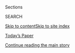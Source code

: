 <div id="app">

<div>

<div class="NYTAppHideMasthead css-1r6wvpq e1suatyy0">

<div class="section css-ui9rw0 e1suatyy2">

<div class="css-eph4ug er09x8g0">

<div class="css-6n7j50">

</div>

<span class="css-1dv1kvn">Sections</span>

<div class="css-10488qs">

<span class="css-1dv1kvn">SEARCH</span>

</div>

[Skip to content](#site-content)[Skip to site
index](#site-index)

</div>

<div class="css-10698na e1huz5gh0">

</div>

</div>

<div id="masthead-bar-one" class="section hasLinks css-15hmgas e1csuq9d3">

<div class="css-uqyvli e1csuq9d0">

</div>

<div class="css-1uqjmks e1csuq9d1">

</div>

<div class="css-9e9ivx">

[](https://myaccount.nytimes3xbfgragh.onion/auth/login?response_type=cookie&client_id=vi)

</div>

<div class="css-1bvtpon e1csuq9d2">

[Today’s Paper](https://www.nytimes3xbfgragh.onion/section/todayspaper)

</div>

</div>

</div>

</div>

<div data-aria-hidden="false">

<div id="site-content" data-role="main">

<div id="top-wrapper" class="css-15p45cc eaca97t0" type="top">

<div id="top-slug" class="css-19x0jxb eaca97t1" hidden="">

Advertisement

</div>

[Continue reading the main
story](#after-top)

<div class="ad top-wrapper" style="text-align:center;height:100%;display:block;min-height:90px">

<div id="top" class="place-ad" data-position="top" data-size-key="top">

</div>

</div>

<div id="after-top">

</div>

</div>

<div id="byline" class="section css-15h4p1b e9abtgs0">

<div class="css-1j21atc e1svk9qx1">

<div class="css-nfcc9b e1svk9qx3">

<div class="css-vl9dhg e1svk9qx5">

<div class="css-1nrhkj6 e1svk9qx6">

# Rich Harris

</div>

## <span></span>

Rich Harris is a graphics editor on the investigative team at the New
York Times, focusing primarily on technology coverage. Before joining
the Times he was part of the Emmy Award winning interactive team at The
Guardian, covering a broad range of topics from politics to criminal
justice. He graduated in philosophy from University College London.

</div>

</div>

</div>

<div>

<div id="mid1-wrapper" class="css-1mn4oms eaca97t0" type="rank">

<div id="mid1-slug" class="css-1tag3rd eaca97t1">

Advertisement

</div>

[Continue reading the main
story](#after-mid1)

<div id="mid1" class="ad mid1-wrapper" style="text-align:center;height:100%;display:block">

</div>

<div id="after-mid1">

</div>

</div>

</div>

<div class="css-185go5a e1o5byef0">

<div class="css-15cbhtu">

  - [Latest](#stream-panel)
  - <span class="css-6n7j50">Search</span>
    <div class="control">
    <div class="label-container css-1dv1kvn">
    Search
    </div>
    <div class="css-wm4t3d">
    **<span id="clear-search-input" class="css-1dv1kvn">Clear this text
    input</span>
    </div>
    </div>
    <span class="css-1iovbfw"></span>

<div id="stream-panel" class="section css-8msx5b e1jz0cab1">

<div class="css-13mho3u">

1.  
    
    <div class="css-1cp3ece">
    
    <div class="css-1l4spti">
    
    [](/interactive/2020/03/12/us/elections/delegates-bernie-sanders-joe-biden.html)
    
    <div class="css-79elbk">
    
    ![](https://static01.graylady3jvrrxbe.onion/images/2020/03/11/us/delegates-bernie-sanders-joe-biden-promo-1583982504969/delegates-bernie-sanders-joe-biden-promo-1583982504969-thumbWide-v2.jpg?quality=75&auto=webp&disable=upscale)
    
    </div>
    
    ## What Would It Take for Bernie Sanders to Win?
    
    Mr. Sanders needs to do substantially better in the contests that
    remain to win the Democratic nomination.
    
    <div class="css-1nqbnmb ea5icrr0">
    
    By <span class="css-1n7hynb">Lauren Leatherby, Rich Harris, Nate
    Cohn <span>and</span> Josh
    Katz</span>
    
    </div>
    
    </div>
    
    <div class="css-1lc2l26 e1xfvim33">
    
    </div>
    
    </div>

2.  
    
    <div class="css-1cp3ece">
    
    <div class="css-1l4spti">
    
    [](/interactive/2020/02/21/business/coronavirus-airline-travel.html)
    
    <div class="css-79elbk">
    
    ![](https://static01.graylady3jvrrxbe.onion/images/2020/02/20/us/coronavirus-flight-cancellations-promo-1582242728569/coronavirus-flight-cancellations-promo-1582242728569-thumbWide-v2.jpg?quality=75&auto=webp&disable=upscale)
    
    </div>
    
    ## 13,000 Missing Flights: The Global Consequences of the Coronavirus
    
    The disappearance of thousands of flights from China’s skies in
    recent weeks points to how the coronavirus has hobbled a nation and
    is posing a threat to the global economy.
    
    <div class="css-1nqbnmb ea5icrr0">
    
    By <span class="css-1n7hynb">Rich Harris, Blacki Migliozzi
    <span>and</span> Niraj
    Chokshi</span>
    
    </div>
    
    </div>
    
    <div class="css-1lc2l26 e1xfvim33">
    
    </div>
    
    </div>

3.  
    
    <div class="css-1cp3ece">
    
    <div class="css-1l4spti">
    
    [](/interactive/2019/08/11/business/media/el-paso-killer-conservative-media.html)
    
    <div class="css-79elbk">
    
    ![](https://static01.graylady3jvrrxbe.onion/images/2019/08/11/business/right-wing-language-promo/right-wing-language-promo-thumbWide-v4.png?quality=75&auto=webp&disable=upscale)
    
    </div>
    
    ## How the El Paso Killer Echoed the Incendiary Words of Conservative Media Stars
    
    Language like “invasion” and the “replacement” of Americans has
    increasingly become a regular part of Fox News broadcasts, Rush
    Limbaugh shows and other prominent conservative media.
    
    <div class="css-1nqbnmb ea5icrr0">
    
    By <span class="css-1n7hynb">Jeremy W. Peters, Michael M. Grynbaum,
    Keith Collins, Rich Harris <span>and</span> Rumsey
    Taylor</span>
    
    </div>
    
    </div>
    
    <div class="css-1lc2l26 e1xfvim33">
    
    </div>
    
    </div>

4.  
    
    <div class="css-1cp3ece">
    
    <div class="css-1l4spti">
    
    [](/2019/07/02/world/middleeast/china-oil-iran-sanctions.html)
    
    <div class="css-79elbk">
    
    ![](https://static01.graylady3jvrrxbe.onion/images/2019/06/28/multimedia/00ghostships-01/00ghostships-01-thumbWide-v2.jpg?quality=75&auto=webp&disable=upscale)
    
    </div>
    
    ## To Evade Sanctions on Iran, Ships Vanish in Plain Sight
    
    Empty tankers, arriving in the Strait of Hormuz, suddenly stop
    reporting their whereabouts. When they re-emerge on the grid, their
    tanks appear full.
    
    <div class="css-1nqbnmb ea5icrr0">
    
    By <span class="css-1n7hynb">Michael Forsythe <span>and</span> Ronen
    Bergman</span>
    
    </div>
    
    </div>
    
    <div class="css-1lc2l26 e1xfvim33">
    
    </div>
    
    </div>

5.  
    
    <div class="css-1cp3ece">
    
    <div class="css-1l4spti">
    
    [](/2019/01/23/technology/covington-video-protester-congress.html)
    
    <div class="css-79elbk">
    
    ![](https://static01.graylady3jvrrxbe.onion/images/2019/01/24/business/24MAGAVIDEO02/24MAGAVIDEO02-thumbWide.jpg?quality=75&auto=webp&disable=upscale)
    
    </div>
    
    ## Who Posted Viral Video of Covington Students and Protester? Congress Wants to Know
    
    Lawmakers are investigating the Twitter account that first shared
    the video that has caused an explosive political moment.
    
    <div class="css-1nqbnmb ea5icrr0">
    
    By <span class="css-1n7hynb">Kate Conger <span>and</span> Sheera
    Frenkel</span>
    
    </div>
    
    </div>
    
    <div class="css-1lc2l26 e1xfvim33">
    
    </div>
    
    </div>

6.  
    
    <div class="css-1cp3ece">
    
    <div class="css-1l4spti">
    
    [](/2018/12/15/business/location-tracking-phones.html)
    
    <div class="css-79elbk">
    
    ![](https://static01.graylady3jvrrxbe.onion/images/2018/12/15/business/15location-promo/15location-promo-thumbWide.png?quality=75&auto=webp&disable=upscale)
    
    </div>
    
    ## 8 Places Where Smartphones Tracked People’s Movements
    
    A New York Times investigation showed that data from over a million
    devices in the New York area exposed people’s daily habits.
    
    <div class="css-1nqbnmb ea5icrr0">
    
    By <span class="css-1n7hynb">Rich Harris, Michael H. Keller
    <span>and</span> Jennifer
    Valentino-DeVries</span>
    
    </div>
    
    </div>
    
    <div class="css-1lc2l26 e1xfvim33">
    
    </div>
    
    </div>

7.  
    
    <div class="css-1cp3ece">
    
    <div class="css-1l4spti">
    
    [](/interactive/2018/01/31/technology/social-media-bots-investigations.html)
    
    <div class="css-79elbk">
    
    ![](https://static01.graylady3jvrrxbe.onion/images/2018/01/31/technology/social-media-bots-investigations-1517407333161/social-media-bots-investigations-1517407333161-thumbWide-v2.png?quality=75&auto=webp&disable=upscale)
    
    </div>
    
    ## Twitter Followers Vanish Amid Inquiries Into Fake Accounts
    
    Federal and state authorities are investigating the sellers of
    artificial followers and other fraudulent social media engagement.
    
    <div class="css-1nqbnmb ea5icrr0">
    
    By <span class="css-1n7hynb">Nicholas Confessore, Gabriel J.X. Dance
    <span>and</span> Rich
    Harris</span>
    
    </div>
    
    </div>
    
    <div class="css-1lc2l26 e1xfvim33">
    
    </div>
    
    </div>

8.  
    
    <div class="css-1cp3ece">
    
    <div class="css-1l4spti">
    
    [](/interactive/2018/01/27/technology/social-media-bots-es.html)
    
    <div class="css-79elbk">
    
    ![](https://static01.graylady3jvrrxbe.onion/images/2018/02/04/technology/28bots-promo/28bots-promo-thumbWide-v2.png?quality=75&auto=webp&disable=upscale)
    
    </div>
    
    ## La fábrica de seguidores
    
    Todos quieren ser populares en internet. Algunos incluso pagan por
    ello. Descubre el mercado negro de las redes sociales.
    
    <div class="css-1nqbnmb ea5icrr0">
    
    Por <span class="css-1n7hynb">Nicholas Confessore, Gabriel J.X.
    Dance, Rich Harris <span>y</span> Mark
    Hansen</span>
    
    </div>
    
    </div>
    
    <div class="css-1lc2l26 e1xfvim33">
    
    </div>
    
    </div>

9.  
    
    <div class="css-1cp3ece">
    
    <div class="css-1l4spti">
    
    [](/interactive/2018/01/27/technology/social-media-bots.html)
    
    <div class="css-79elbk">
    
    ![](https://static01.graylady3jvrrxbe.onion/images/2018/02/04/technology/28bots-promo/28bots-promo-thumbWide-v2.png?quality=75&auto=webp&disable=upscale)
    
    </div>
    
    ## The Follower Factory
    
    Everyone wants to be popular online. Some even pay for it. Inside
    social media’s black market.
    
    <div class="css-1nqbnmb ea5icrr0">
    
    By <span class="css-1n7hynb">Nicholas Confessore, Gabriel J.X.
    Dance, Rich Harris <span>and</span> Mark
    Hansen</span>
    
    </div>
    
    </div>
    
    <div class="css-1lc2l26 e1xfvim33">
    
    </div>
    
    </div>

10. 
    
    <div class="css-1cp3ece">
    
    <div class="css-1l4spti">
    
    [](/interactive/2017/08/09/upshot/game-of-thrones-chart.html)
    
    <div class="css-79elbk">
    
    ![](https://static01.graylady3jvrrxbe.onion/images/2017/08/16/insider/game-of-thrones-chart-1502212116886/game-of-thrones-chart-1502212116886-thumbWide-v2.png?quality=75&auto=webp&disable=upscale)
    
    </div>
    
    ## Good, Evil, Ugly, Beautiful: Help Us Make a ‘Game of Thrones’ Chart
    
    Is Daenerys the savior of Westeros or a genocidal maniac? Does
    Cersei’s love for her children justify her actions? Help us make a
    guide of the best and worst characters, in two dimensions.
    
    <div class="css-1nqbnmb ea5icrr0">
    
    By <span class="css-1n7hynb">Gregor Aisch, Damon Darlin, Rich
    Harris, Josh Katz, Adam Pearce <span>and</span> Kevin Quealy</span>
    
    </div>
    
    </div>
    
    <div class="css-1lc2l26 e1xfvim33">
    
    </div>
    
    </div>

<div class="css-13mho3u">

<div class="css-1t62hi8">

<div class="css-1stvaey">

Show
More

<div>

<div style="border:0;clip:rect(0 0 0 0);height:1px;margin:-1px;overflow:hidden;white-space:nowrap;padding:0;width:1px;position:absolute" data-role="log" data-aria-live="assertive">

</div>

<div style="border:0;clip:rect(0 0 0 0);height:1px;margin:-1px;overflow:hidden;white-space:nowrap;padding:0;width:1px;position:absolute" data-role="log" data-aria-live="assertive">

</div>

<div style="border:0;clip:rect(0 0 0 0);height:1px;margin:-1px;overflow:hidden;white-space:nowrap;padding:0;width:1px;position:absolute" data-role="log" data-aria-live="polite">

</div>

<div style="border:0;clip:rect(0 0 0 0);height:1px;margin:-1px;overflow:hidden;white-space:nowrap;padding:0;width:1px;position:absolute" data-role="log" data-aria-live="polite">

</div>

</div>

</div>

</div>

</div>

</div>

<div class="css-g6hk37 supplemental">

<div id="mid2-wrapper" class="css-10wkyv7 eaca97t0" type="lede">

<div id="mid2-slug" class="css-1tag3rd eaca97t1">

Advertisement

</div>

[Continue reading the main
story](#after-mid2)

<div id="mid2" class="ad mid2-wrapper" style="text-align:center;height:100%;display:block;min-height:250px">

</div>

<div id="after-mid2">

</div>

</div>

## Follow Elsewhere

<div class="module-body">

  - [**<span data-aria-hidden="true">rich\_harris</span><span class="css-1dv1kvn">twitter
    page for rich\_harris</span>](https://twitter.com/rich_harris)

</div>

</div>

</div>

</div>

</div>

</div>

</div>

## Site Index

<div>

</div>

## Site Information Navigation

  - [© <span>2020</span> <span>The New York Times
    Company</span>](https://help.nytimes3xbfgragh.onion/hc/en-us/articles/115014792127-Copyright-notice)

<!-- end list -->

  - [NYTCo](https://www.nytco.com/)
  - [Contact
    Us](https://help.nytimes3xbfgragh.onion/hc/en-us/articles/115015385887-Contact-Us)
  - [Work with us](https://www.nytco.com/careers/)
  - [Advertise](https://nytmediakit.com/)
  - [T Brand Studio](http://www.tbrandstudio.com/)
  - [Your Ad
    Choices](https://www.nytimes3xbfgragh.onion/privacy/cookie-policy#how-do-i-manage-trackers)
  - [Privacy](https://www.nytimes3xbfgragh.onion/privacy)
  - [Terms of
    Service](https://help.nytimes3xbfgragh.onion/hc/en-us/articles/115014893428-Terms-of-service)
  - [Terms of
    Sale](https://help.nytimes3xbfgragh.onion/hc/en-us/articles/115014893968-Terms-of-sale)
  - [Site
    Map](https://spiderbites.nytimes3xbfgragh.onion)
  - [Help](https://help.nytimes3xbfgragh.onion/hc/en-us)
  - [Subscriptions](https://www.nytimes3xbfgragh.onion/subscription?campaignId=37WXW)

</div>

</div>
